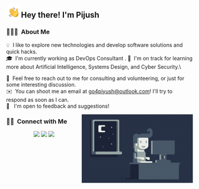 
<img alt="Night Coding" src="./assets/Hand%20Wave.gif" width='40' align="left"/><h2>Hey there! I'm Pijush</h2>

<!-- ## 👋 &nbsp;Hey there! I'm Aditya -->

### 👨🏻‍💻 &nbsp;About Me

💡 &nbsp;I like to explore new technologies and develop software solutions and quick hacks.\
🎓 &nbsp;I'm currently working as  DevOps Consultant .
🌱 &nbsp;I'm on track for learning more about Artificial Intelligence, Systems Design, and Cyber Security.\

💬 &nbsp;Feel free to reach out to me for consulting and volunteering, or just for some interesting discussion.\
✉️ &nbsp;You can shoot me an email at go4piyush@outlook.com! I'll try to respond as soon as I can.\
📄 &nbsp; I'm open to feedback and suggestions!

<img alt="Night Coding" src="https://raw.githubusercontent.com/AVS1508/AVS1508/master/assets/Night-Coding.gif" align="right"/>


### 🤝🏻 &nbsp;Connect with Me

<p align="center">
<a href="https://www.linkedin.com/in/pijush-chakraborty-479b8baa/"><img src="https://img.shields.io/badge/LinkedIn-0077B5?style=for-the-badge&logo=linkedin&logoColor=white"/></a>
<a href="https://instagram.com/go4bunty_"><img src="https://img.shields.io/badge/Instagram-E4405F?style=for-the-badge&logo=instagram&logoColor=white"/></a>
<a href="mailto:go4piyush@outlook.com"><img src="https://img.shields.io/badge/Microsoft_Outlook-0078D4?style=for-the-badge&logo=microsoft-outlook&logoColor=white"/></a>

</p>


